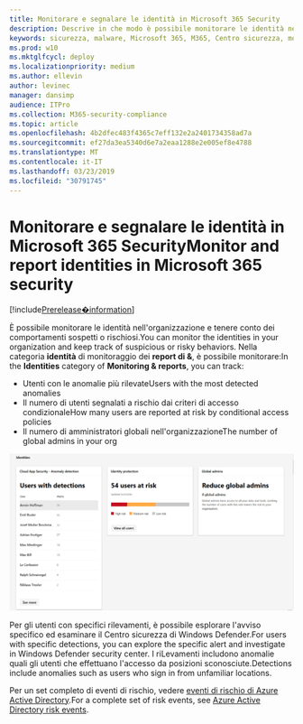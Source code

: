 ```yaml
---
title: Monitorare e segnalare le identità in Microsoft 365 Security
description: Descrive in che modo è possibile monitorare le identità nell'organizzazione e tenere conto dei comportamenti sospetti o rischiosi.
keywords: sicurezza, malware, Microsoft 365, M365, Centro sicurezza, monitoraggio, report, identità
ms.prod: w10
ms.mktglfcycl: deploy
ms.localizationpriority: medium
ms.author: ellevin
author: levinec
manager: dansimp
audience: ITPro
ms.collection: M365-security-compliance
ms.topic: article
ms.openlocfilehash: 4b2dfec483f4365c7eff132e2a2401734358ad7a
ms.sourcegitcommit: ef27da3ea5340d6e7a2eaa1288e2e005ef8e4788
ms.translationtype: MT
ms.contentlocale: it-IT
ms.lasthandoff: 03/23/2019
ms.locfileid: "30791745"
---
```

# <a name="monitor-and-report-identities-in-microsoft-365-security"></a><span data-ttu-id="d6410-104">Monitorare e segnalare le identità in Microsoft 365 Security</span><span class="sxs-lookup"><span data-stu-id="d6410-104">Monitor and report identities in Microsoft 365 security</span></span>

[!include[Prerelease�information](prerelease.md)]

<span data-ttu-id="d6410-105">È possibile monitorare le identità nell'organizzazione e tenere conto dei comportamenti sospetti o rischiosi.</span><span class="sxs-lookup"><span data-stu-id="d6410-105">You can monitor the identities in your organization and keep track of suspicious or risky behaviors.</span></span> <span data-ttu-id="d6410-106">Nella categoria **identità** di monitoraggio dei **report di &**, è possibile monitorare:</span><span class="sxs-lookup"><span data-stu-id="d6410-106">In the **Identities** category of **Monitoring & reports**, you can track:</span></span>

* <span data-ttu-id="d6410-107">Utenti con le anomalie più rilevate</span><span class="sxs-lookup"><span data-stu-id="d6410-107">Users with the most detected anomalies</span></span>
* <span data-ttu-id="d6410-108">Il numero di utenti segnalati a rischio dai criteri di accesso condizionale</span><span class="sxs-lookup"><span data-stu-id="d6410-108">How many users are reported at risk by conditional access policies</span></span>
* <span data-ttu-id="d6410-109">Il numero di amministratori globali nell'organizzazione</span><span class="sxs-lookup"><span data-stu-id="d6410-109">The number of global admins in your org</span></span>

![Categoria identità di monitoraggio della pagina report di &](./media/security-docs/identities.png)

<span data-ttu-id="d6410-111">Per gli utenti con specifici rilevamenti, è possibile esplorare l'avviso specifico ed esaminare il Centro sicurezza di Windows Defender.</span><span class="sxs-lookup"><span data-stu-id="d6410-111">For users with specific detections, you can explore the specific alert and investigate in Windows Defender security center.</span></span> <span data-ttu-id="d6410-112">I riLevamenti includono anomalie quali gli utenti che effettuano l'accesso da posizioni sconosciute.</span><span class="sxs-lookup"><span data-stu-id="d6410-112">Detections include anomalies such as users who sign in from unfamiliar locations.</span></span>

<span data-ttu-id="d6410-113">Per un set completo di eventi di rischio, vedere [eventi di rischio di Azure Active Directory](https://docs.microsoft.com/azure/active-directory/reports-monitoring/concept-risk-events).</span><span class="sxs-lookup"><span data-stu-id="d6410-113">For a complete set of risk events, see [Azure Active Directory risk events](https://docs.microsoft.com/azure/active-directory/reports-monitoring/concept-risk-events).</span></span>
